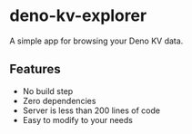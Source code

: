 # deno-kv-explorer

A simple app for browsing your Deno KV data.

## Features

- No build step
- Zero dependencies
- Server is less than 200 lines of code
- Easy to modify to your needs